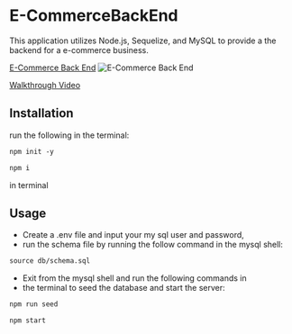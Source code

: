 # E-CommerceBackEnd
 
 This application utilizes Node.js, Sequelize, and MySQL to provide a the backend for a e-commerce business.

 [E-Commerce Back End](https://github.com/kthames/E-CommerceBackEnd)
![E-Commerce Back End]()

[Walkthrough Video]()

## Installation

run the following in the terminal:

```md
npm init -y
```

```md
npm i
```

in terminal

## Usage

- Create a .env file and input your my sql user and password,
- run the schema file by running the follow command in the mysql shell:

```md
source db/schema.sql
```

- Exit from the mysql shell and run the following commands in
- the terminal to seed the database and start the server: 

```md
npm run seed
```

```md
npm start
```




 
